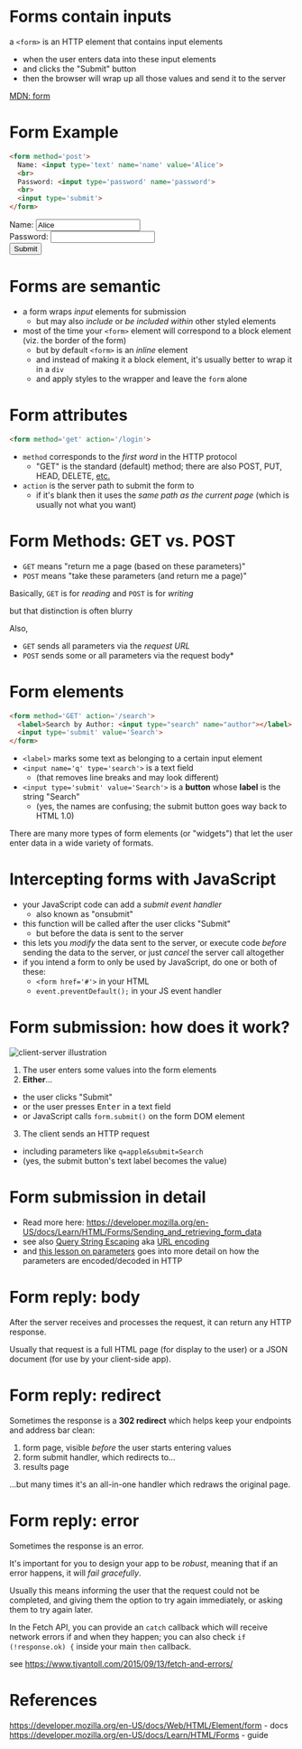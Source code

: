 # Forms contain inputs

a `<form>` is an HTTP element that contains input elements

  * when the user enters data into these input elements
  * and clicks the "Submit" button
  * then the browser will wrap up all those values and send it to the server

[MDN: form](https://developer.mozilla.org/en-US/docs/Web/HTML/Element/form)

# Form Example

```html
<form method='post'>
  Name: <input type='text' name='name' value='Alice'>
  <br>
  Password: <input type='password' name='password'>
  <br>
  <input type='submit'>
</form>
```

<!--BOX-->
<form method='post'>
  Name: <input type='text' name='name' value='Alice'>
  <br>
  Password: <input type='password' name='password'>
  <br>
  <input type='submit'>
</form>
<!--/BOX-->

# Forms are semantic

* a form wraps *input* elements for submission
  * but may also *include* or *be included within* other styled elements
* most of the time your `<form>` element will correspond to a block element (viz. the border of the form)
  * but by default `<form>` is an *inline* element
  * and instead of making it a block element, it's usually better to wrap it in a `div` 
  * and apply styles to the wrapper and leave the `form` alone

# Form attributes

```html
<form method='get' action='/login'>
```

* `method` corresponds to the *first word* in the HTTP protocol
  * "GET" is the standard (default) method; there are also POST, PUT, HEAD, DELETE, [etc.](https://www.w3.org/Protocols/rfc2616/rfc2616-sec9.html)
* `action` is the server path to submit the form to
  * if it's blank then it uses the *same path as the current page* (which is usually not what you want)

# Form Methods: GET vs. POST

* `GET` means "return me a page (based on these parameters)"
* `POST` means "take these parameters (and return me a page)"

Basically, `GET` is for *reading* and `POST` is for *writing*

but that distinction is often blurry

Also,

  * `GET` sends all parameters via the *request URL*
  * `POST` sends some or all parameters via the request body* 

# Form elements

```html
<form method='GET' action='/search'>
  <label>Search by Author: <input type="search" name="author"></label>
  <input type='submit' value='Search'>
</form>
```

* `<label>` marks some text as belonging to a certain input element
* `<input name='q' type='search'>` is a text field
  * (that removes line breaks and may look different)
* `<input type='submit' value='Search'>` is a **button** whose **label** is the string "Search"
  * (yes, the names are confusing; the submit button goes way back to HTML 1.0)

There are many more types of form elements (or "widgets") that let the user enter data in a wide variety of formats.

# Intercepting forms with JavaScript

* your JavaScript code can add a *submit event handler*
  * also known as "onsubmit"
* this function will be called after the user clicks "Submit"
  * but before the data is sent to the server
* this lets you *modify* the data sent to the server, or execute code *before* sending the data to the server, or just *cancel* the server call altogether
* if you intend a form to only be used by JavaScript, do one or both of these: 
  * `<form href='#'>` in your HTML
  * `event.preventDefault();` in your JS event handler

# Form submission: how does it work?

![client-server illustration](https://developer.mozilla.org/files/4291/client-server.png)

1. The user enters some values into the form elements
2. **Either**...
  * the user clicks "Submit"
  * or the user presses <kbd>Enter</kbd> in a text field
  * or JavaScript calls `form.submit()` on the form DOM element
3. The client sends an HTTP request
  * including parameters like `q=apple&submit=Search`
  * (yes, the submit button's text label becomes the value)

# Form submission in detail

* Read more here: <https://developer.mozilla.org/en-US/docs/Learn/HTML/Forms/Sending_and_retrieving_form_data>
* see also [Query String Escaping](https://en.wikipedia.org/wiki/Query_string) aka [URL encoding](https://en.wikipedia.org/wiki/Percent-encoding)
* and [this lesson on parameters](/lessons/server_side_javascript/parameters) goes into more detail on how the parameters are encoded/decoded in HTTP

# Form reply: body

After the server receives and processes the request, it can return any HTTP response.

Usually that request is a full HTML page (for display to the user) or a JSON document (for use by your client-side app).

# Form reply: redirect

Sometimes the response is a **302 redirect** which helps keep your endpoints and address bar clean:

  1. form page, visible *before* the user starts entering values
  2. form submit handler, which redirects to...
  3. results page

...but many times it's an all-in-one handler which redraws the original page.

# Form reply: error

Sometimes the response is an error. 

It's important for you to design your app to be *robust*, meaning that if an error happens, it will *fail gracefully*.

Usually this means informing the user that the request could not be completed, and giving them the option to try again immediately, or asking them to try again later.

In the Fetch API, you can provide an `catch` callback which will receive network errors if and when they happen; you can also check `if (!response.ok) {` inside your main `then` callback.

see https://www.tjvantoll.com/2015/09/13/fetch-and-errors/

# References

 <https://developer.mozilla.org/en-US/docs/Web/HTML/Element/form> - docs
 <https://developer.mozilla.org/en-US/docs/Learn/HTML/Forms> - guide
